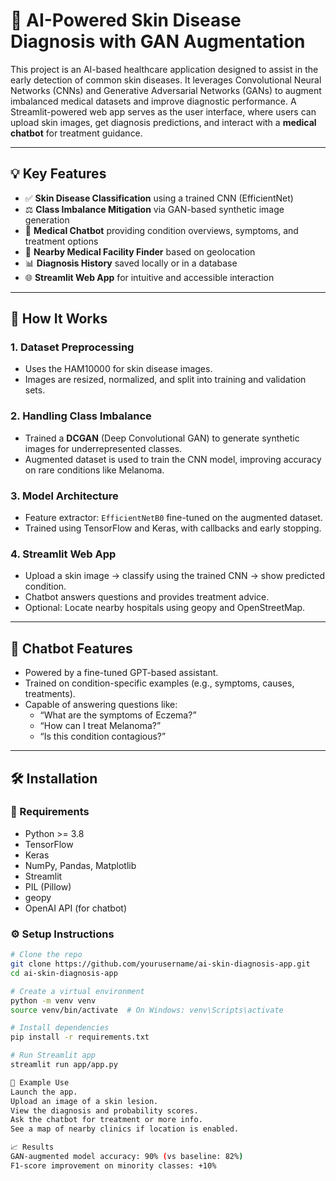 # 🧠 AI-Powered Skin Disease Diagnosis with GAN Augmentation

This project is an AI-based healthcare application designed to assist in the early detection of common skin diseases. It leverages Convolutional Neural Networks (CNNs) and Generative Adversarial Networks (GANs) to augment imbalanced medical datasets and improve diagnostic performance. A Streamlit-powered web app serves as the user interface, where users can upload skin images, get diagnosis predictions, and interact with a **medical chatbot**   for treatment guidance.

---

## 💡 Key Features

- ✅ **Skin Disease Classification** using a trained CNN (EfficientNet)
- ⚖️ **Class Imbalance Mitigation** via GAN-based synthetic image generation
- 🧬 **Medical Chatbot** providing condition overviews, symptoms, and treatment options
- 📍 **Nearby Medical Facility Finder** based on geolocation
- 📊 **Diagnosis History** saved locally or in a database
- 🌐 **Streamlit Web App** for intuitive and accessible interaction

---

## 🚀 How It Works

### 1. Dataset Preprocessing
- Uses the HAM10000 for skin disease images.
- Images are resized, normalized, and split into training and validation sets.

### 2. Handling Class Imbalance
- Trained a **DCGAN** (Deep Convolutional GAN) to generate synthetic images for underrepresented classes.
- Augmented dataset is used to train the CNN model, improving accuracy on rare conditions like Melanoma.

### 3. Model Architecture
- Feature extractor: `EfficientNetB0` fine-tuned on the augmented dataset.
- Trained using TensorFlow and Keras, with callbacks and early stopping.

### 4. Streamlit Web App
- Upload a skin image → classify using the trained CNN → show predicted condition.
- Chatbot answers questions and provides treatment advice.
- Optional: Locate nearby hospitals using geopy and OpenStreetMap.

---

## 💬 Chatbot Features

- Powered by a fine-tuned GPT-based assistant.
- Trained on condition-specific examples (e.g., symptoms, causes, treatments).
- Capable of answering questions like:
  - “What are the symptoms of Eczema?”
  - “How can I treat Melanoma?”
  - “Is this condition contagious?”

---

## 🛠️ Installation

### 🔧 Requirements
- Python >= 3.8
- TensorFlow
- Keras
- NumPy, Pandas, Matplotlib
- Streamlit
- PIL (Pillow)
- geopy
- OpenAI API (for chatbot)

### ⚙️ Setup Instructions

```bash
# Clone the repo
git clone https://github.com/yourusername/ai-skin-diagnosis-app.git
cd ai-skin-diagnosis-app

# Create a virtual environment
python -m venv venv
source venv/bin/activate  # On Windows: venv\Scripts\activate

# Install dependencies
pip install -r requirements.txt

# Run Streamlit app
streamlit run app/app.py

🧪 Example Use
Launch the app.
Upload an image of a skin lesion.
View the diagnosis and probability scores.
Ask the chatbot for treatment or more info.
See a map of nearby clinics if location is enabled.

📈 Results
GAN-augmented model accuracy: 90% (vs baseline: 82%)
F1-score improvement on minority classes: +10%


